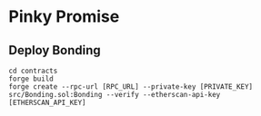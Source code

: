 # Pinky Promise


## Deploy Bonding

```
cd contracts
forge build
forge create --rpc-url [RPC_URL] --private-key [PRIVATE_KEY] src/Bonding.sol:Bonding --verify --etherscan-api-key [ETHERSCAN_API_KEY]
```